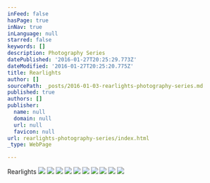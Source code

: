 ```yaml
---
inFeed: false
hasPage: true
inNav: true
inLanguage: null
starred: false
keywords: []
description: Photography Series
datePublished: '2016-01-27T20:25:29.773Z'
dateModified: '2016-01-27T20:25:20.775Z'
title: Rearlights
author: []
sourcePath: _posts/2016-01-03-rearlights-photography-series.md
published: true
authors: []
publisher:
  name: null
  domain: null
  url: null
  favicon: null
url: rearlights-photography-series/index.html
_type: WebPage

---
```

Rearlights
![](https://the-grid-user-content.s3-us-west-2.amazonaws.com/57d861ce-eded-4be6-a7f7-0025c8aef520.jpg)
![](https://the-grid-user-content.s3-us-west-2.amazonaws.com/f65deb5e-68bb-4c31-a74a-a010338d310c.jpg)
![](https://the-grid-user-content.s3-us-west-2.amazonaws.com/55dbe63f-8804-4983-8780-128c66cd9b57.jpg)
![](https://the-grid-user-content.s3-us-west-2.amazonaws.com/133fb8a7-d3a8-4bb9-9099-01a8f5d04db0.jpg)
![](https://the-grid-user-content.s3-us-west-2.amazonaws.com/c5e5d25d-8493-48a7-8b72-9409f58f86e7.jpg)
![](https://the-grid-user-content.s3-us-west-2.amazonaws.com/992da3ef-a760-4955-afbd-c44db53bced6.jpg)
![](https://the-grid-user-content.s3-us-west-2.amazonaws.com/8e28c867-99a8-4ef8-9e96-a5794946cfe8.jpg)
![](https://the-grid-user-content.s3-us-west-2.amazonaws.com/d0608900-acdb-46b6-b848-c59dc161c62e.jpg)
![](https://the-grid-user-content.s3-us-west-2.amazonaws.com/172bdda6-db0e-4e20-9415-9c8279799238.jpg)
![](https://the-grid-user-content.s3-us-west-2.amazonaws.com/08082f68-8423-4bc9-bbfa-2ed4255afe84.jpg)